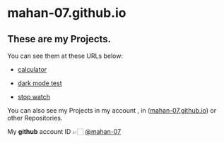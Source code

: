 # mahan-07.github.io
## These are my Projects.

You can see them at these URLs below:

+ [calculator](https://mahan-07.github.io/myprojects/calculator/)

+ [dark mode test](https://mahan-07.github.io/myprojects/dark_mode_test/)

+ [stop watch](https://mahan-07.github.io/myprojects/stop_watch/)

You can also see my Projects in my account , in ([mahan-07.github.io](https://github.com/mahan-07/mahan-07.github.io)) or other Repositories.

My **github** account ID 👉🏻 [@mahan-07](https://github.com/mahan-07)
